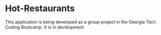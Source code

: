 # Hot-Restaurants

This application is being developed as a group project in the Georgia Tech Coding Bootcamp.  It is in development.  
